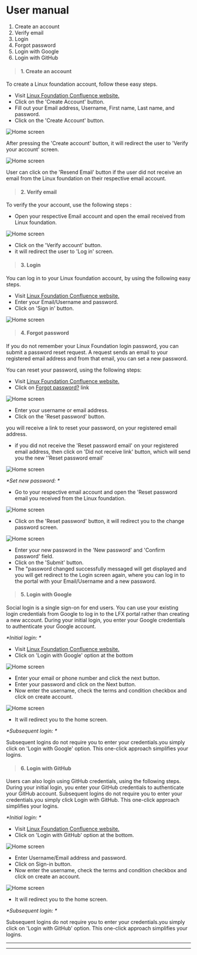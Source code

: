 # User manual

1. Create an account
2. Verify email
3. Login
4. Forgot password
5. Login with Google
6. Login with GitHub

>#### 1. **Create an account**

To create a Linux foundation account, follow these easy steps.

- Visit [Linux Foundation Confluence website.](https://console.dev.itx.linuxfoundation.org/#/)
- Click on the 'Create Account' button.
- Fill out your Email address, Username, First name, Last name, and password.
- Click on the 'Create Account' button.

![Home screen](./imgs/1.png)


After pressing the 'Create account' button, it will redirect the user to 'Verify your account' screen.

![Home screen](./imgs/2.png)

User can click on the 'Resend Email' button if the user did not receive an email from the Linux foundation on their respective email account.

>#### 2. **Verify email**

To verify the your account, use the following steps :

- Open your respective Email account and open the email received from Linux foundation.


![Home screen](./imgs/3.png)

- Click on the 'Verify account' button.
- it will redirect the user to 'Log in' screen.


>#### 3. **Login**

You can log in to your Linux foundation account, by using the following easy steps.

- Visit [Linux Foundation Confluence website.](https://console.dev.itx.linuxfoundation.org/#/)
- Enter your Email/Username and password.
- Click on 'Sign in' button.

![Home screen](./imgs/4.png)

>#### 4. **Forgot password**

If you do not remember your Linux Foundation login password, you can submit a password reset request. A request sends an email to your registered email address and from that email, you can set a new password.

You can reset your password, using the following steps:

- Visit [Linux Foundation Confluence website.](https://console.dev.itx.linuxfoundation.org/#/)
- Click on [Forgot password?](https://linuxfoundation-dev.auth0.com/login/?state=g6Fo2SBxei12M2tXYVVMUDdFenR5UTExeEhMZGFGeDlNWmhtM6N0aWTZIHM4dTh2SjhkRlY0cEp4clY4OTlUdHZfSlR0aWJSMGlFo2NpZNkgN0R4dDJva3cxeVRSZ3BxNXBqNk1mbURrMFJGdlphZ0M&client=7Dxt2okw1yTRgpq5pj6MfmDk0RFvZagC&protocol=oauth2&prompt=login&response_type=token%20id_token&redirect_uri=https:%2F%2Fconsole.dev.itx.linuxfoundation.org&scope=manage:projects%20read:projects%20manage:domains%20manage:forwards%20manage:github%20manage:groupsio&audience=https:%2F%2Fapi.dev.itx.linuxfoundation.org%2F&nonce=k7O7GkEu8H3qQA8qxARpvhZqQ06Q6QC.&auth0Client=eyJuYW1lIjoiYXV0aDAuanMiLCJ2ZXJzaW9uIjoiOS4xMC4xIn0%3D) link 

![Home screen](./imgs/5.png)

- Enter your username or email address. 
- Click on the 'Reset password' button.

you will receive a link to reset your password, on your registered email address.

- if you did not receive the 'Reset password email' on your registered email address, then click on 'Did not receive link' button, which will send you the new ''Reset password email'

![Home screen](./imgs/6.png)


_*Set new password: *_

- Go to your respective email account and open the 'Reset password email you received from the Linux foundation.

![Home screen](./imgs/8.png)

- Click on the 'Reset password' button, it will redirect you to the change password screen.

![Home screen](./imgs/10.png)

- Enter your new password in the 'New password' and 'Confirm password' field.
- Click on the 'Submit' button.
- The "password changed successfully messaged will get displayed and you will get redirect to the Login screen again, where you can log in to the portal with your Email/Username and a new password.

>#### 5. **Login with Google**

Social login is a single sign-on for end users. You can use your existing login credentials from Google to log in to the LFX portal rather than creating a new account. During your initial login, you enter your Google credentials to authenticate your Google account. 

 _*Initial login: *_

- Visit [Linux Foundation Confluence website.](https://console.dev.itx.linuxfoundation.org/#/)
- Click on 'Login with Google' option at the bottom

![Home screen](./imgs/11.png)

- Enter your email or phone number and click the next button.
- Enter your password and click on the Next button.
- Now enter the username, check the terms and condition checkbox and click on create account.

![Home screen](./imgs/13.jpg)

- It will redirect you to the home screen.


_*Subsequent login: *_

Subsequent logins do not require you to enter your credentials.you simply click on 'Login with Google' option. This one-click approach simplifies your logins.

>#### 6. **Login with GitHub**

Users can also login using GitHub credentials, using the following steps. During your initial login, you enter your GitHub credentials to authenticate your GitHub account. Subsequent logins do not require you to enter your credentials.you simply click Login with GitHub. This one-click approach simplifies your logins.

_*Initial login: *_

- Visit [Linux Foundation Confluence website.](https://console.dev.itx.linuxfoundation.org/#/)
- Click on 'Login with GitHub' option at the bottom.

![Home screen](./imgs/14.jpg)

- Enter Username/Email address and password.
- Click on Sign-in button.
- Now enter the username, check the terms and condition checkbox and click on create an account.

![Home screen](./imgs/13.jpg)

- It will redirect you to the home screen.


_*Subsequent login: *_

Subsequent logins do not require you to enter your credentials.you simply click on 'Login with GitHub' option. This one-click approach simplifies your logins.

---
---